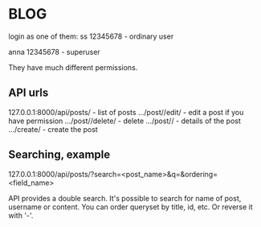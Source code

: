 # BLOG
login as one of them:
ss
12345678                 - ordinary user

anna
12345678                 - superuser

They have much different permissions.

## API urls

127.0.0.1:8000/api/posts/ - list of  posts
.../post/<slug>/edit/ - edit a post if you have permission
.../post/<slug>/delete/ - delete
.../post/<slug>/ - details of the post
.../create/ - create the post

## Searching, example

127.0.0.1:8000/api/posts/?search=<post_name>&q=<username>&ordering=<field_name>

API provides a double search. It's possible to search for name of post, username or content.
You can order queryset by title, id, etc. Or reverse it with '-'.